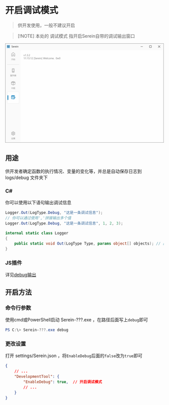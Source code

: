 
# 开启调试模式

>供开发使用，一般不建议开启

>[!NOTE] 本处的 调试模式 指开启Serein自带的调试输出窗口

![调试窗口](../imgs/debug.png)

## 用途

供开发者确定函数的执行情况、变量的变化等，并总是自动保存日志到 logs/debug 文件夹下

### C\#

你可以使用以下语句输出调试信息

```csharp
Logger.Out(LogType.Debug, "这是一条调试信息");
// 你可以通过使用','拼接输出多个值
Logger.Out(LogType.Debug, "这是一条调试信息", 1, 2, 3);
```

```csharp
internal static class Logger
{
    public static void Out(LogType Type, params object[] objects); // 函数原型
}
```

### JS插件

详见[debug输出](Function/JSDocs/Func.md#debug输出)

## 开启方法

### 命令行参数

使用cmd或PowerShell启动 Serein-???.exe ，在路径后面写上`debug`即可

```powershell
PS C:\> Serein-???.exe debug
```

### 更改设置

打开 settings/Serein.json ，将`EnableDebug`后面的`false`改为`true`即可

```json
{
    // ...
    "DevelopmentTool": {
        "EnableDebug": true,  // 开启调试模式
        // ...
    }
}
```
